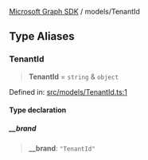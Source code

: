 [Microsoft Graph SDK](../README.md) / models/TenantId

## Type Aliases

### TenantId

> **TenantId** = `string` & `object`

Defined in: [src/models/TenantId.ts:1](https://github.com/Future-Secure-AI/microsoft-graph/blob/main/src/models/TenantId.ts#L1)

#### Type declaration

##### \_\_brand

> **\_\_brand**: `"TenantId"`
